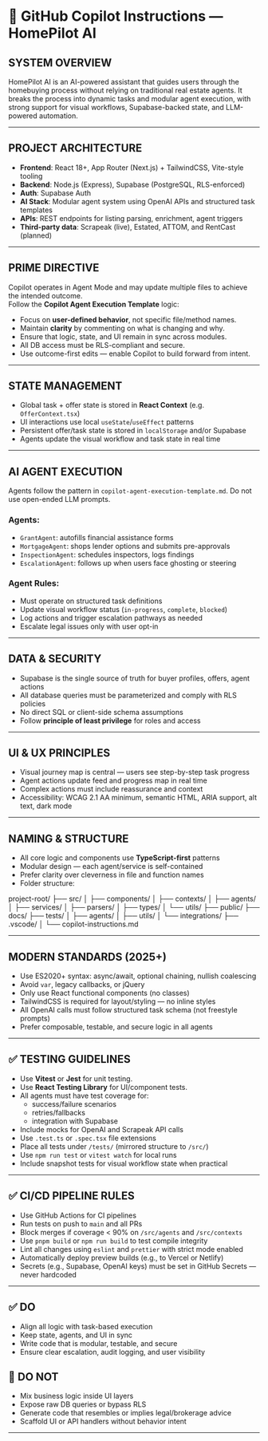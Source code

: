# 🧠 GitHub Copilot Instructions — HomePilot AI

## SYSTEM OVERVIEW

HomePilot AI is an AI-powered assistant that guides users through the homebuying process without relying on traditional real estate agents. It breaks the process into dynamic tasks and modular agent execution, with strong support for visual workflows, Supabase-backed state, and LLM-powered automation.

---

## PROJECT ARCHITECTURE

- **Frontend**: React 18+, App Router (Next.js) + TailwindCSS, Vite-style tooling
- **Backend**: Node.js (Express), Supabase (PostgreSQL, RLS-enforced)
- **Auth**: Supabase Auth
- **AI Stack**: Modular agent system using OpenAI APIs and structured task templates
- **APIs**: REST endpoints for listing parsing, enrichment, agent triggers
- **Third-party data**: Scrapeak (live), Estated, ATTOM, and RentCast (planned)

---

## PRIME DIRECTIVE

Copilot operates in Agent Mode and may update multiple files to achieve the intended outcome.  
Follow the **Copilot Agent Execution Template** logic:

- Focus on **user-defined behavior**, not specific file/method names.
- Maintain **clarity** by commenting on what is changing and why.
- Ensure that logic, state, and UI remain in sync across modules.
- All DB access must be RLS-compliant and secure.
- Use outcome-first edits — enable Copilot to build forward from intent.

---

## STATE MANAGEMENT

- Global task + offer state is stored in **React Context** (e.g. `OfferContext.tsx`)
- UI interactions use local `useState`/`useEffect` patterns
- Persistent offer/task state is stored in `localStorage` and/or Supabase
- Agents update the visual workflow and task state in real time

---

## AI AGENT EXECUTION

Agents follow the pattern in `copilot-agent-execution-template.md`. Do not use open-ended LLM prompts.

### Agents:
- `GrantAgent`: autofills financial assistance forms
- `MortgageAgent`: shops lender options and submits pre-approvals
- `InspectionAgent`: schedules inspectors, logs findings
- `EscalationAgent`: follows up when users face ghosting or steering

### Agent Rules:
- Must operate on structured task definitions
- Update visual workflow status (`in-progress`, `complete`, `blocked`)
- Log actions and trigger escalation pathways as needed
- Escalate legal issues only with user opt-in

---

## DATA & SECURITY

- Supabase is the single source of truth for buyer profiles, offers, agent actions
- All database queries must be parameterized and comply with RLS policies
- No direct SQL or client-side schema assumptions
- Follow **principle of least privilege** for roles and access

---

## UI & UX PRINCIPLES

- Visual journey map is central — users see step-by-step task progress
- Agent actions update feed and progress map in real time
- Complex actions must include reassurance and context
- Accessibility: WCAG 2.1 AA minimum, semantic HTML, ARIA support, alt text, dark mode

---

## NAMING & STRUCTURE

- All core logic and components use **TypeScript-first** patterns
- Modular design — each agent/service is self-contained
- Prefer clarity over cleverness in file and function names
- Folder structure:

project-root/
├── src/
│ ├── components/
│ ├── contexts/
│ ├── agents/
│ ├── services/
│ ├── parsers/
│ ├── types/
│ └── utils/
├── public/
├── docs/
├── tests/
│ ├── agents/
│ ├── utils/
│ └── integrations/
├── .vscode/
│ └── copilot-instructions.md


---

## MODERN STANDARDS (2025+)

- Use ES2020+ syntax: async/await, optional chaining, nullish coalescing
- Avoid `var`, legacy callbacks, or jQuery
- Only use React functional components (no classes)
- TailwindCSS is required for layout/styling — no inline styles
- All OpenAI calls must follow structured task schema (not freestyle prompts)
- Prefer composable, testable, and secure logic in all agents

---

## ✅ TESTING GUIDELINES

- Use **Vitest** or **Jest** for unit testing.
- Use **React Testing Library** for UI/component tests.
- All agents must have test coverage for:
  - success/failure scenarios
  - retries/fallbacks
  - integration with Supabase
- Include mocks for OpenAI and Scrapeak API calls
- Use `.test.ts` or `.spec.tsx` file extensions
- Place all tests under `/tests/` (mirrored structure to `/src/`)
- Use `npm run test` or `vitest watch` for local runs
- Include snapshot tests for visual workflow state when practical

---

## ✅ CI/CD PIPELINE RULES

- Use GitHub Actions for CI pipelines
- Run tests on push to `main` and all PRs
- Block merges if coverage < 90% on `/src/agents` and `/src/contexts`
- Use `pnpm build` or `npm run build` to test compile integrity
- Lint all changes using `eslint` and `prettier` with strict mode enabled
- Automatically deploy preview builds (e.g., to Vercel or Netlify)
- Secrets (e.g., Supabase, OpenAI keys) must be set in GitHub Secrets — never hardcoded

---

## ✅ DO

- Align all logic with task-based execution
- Keep state, agents, and UI in sync
- Write code that is modular, testable, and secure
- Ensure clear escalation, audit logging, and user visibility

## 🛑 DO NOT

- Mix business logic inside UI layers
- Expose raw DB queries or bypass RLS
- Generate code that resembles or implies legal/brokerage advice
- Scaffold UI or API handlers without behavior intent

---
